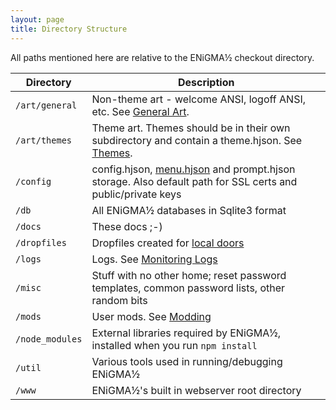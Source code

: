 ```yaml
---
layout: page
title: Directory Structure
---
```

All paths mentioned here are relative to the ENiGMA½ checkout directory. 

| Directory           | Description                                                                                               |
|---------------------|-----------------------------------------------------------------------------------------------------------|
| `/art/general`      | Non-theme art - welcome ANSI, logoff ANSI, etc. See [General Art](/art/general).
| `/art/themes`       | Theme art. Themes should be in their own subdirectory and contain a theme.hjson. See [Themes](/art/themes).
| `/config`           | config.hjson, [menu.hjson](/configuration/menu-hjson) and prompt.hjson storage. Also default path for SSL certs and public/private keys
| `/db`               | All ENiGMA½ databases in Sqlite3 format
| `/docs`             | These docs ;-)
| `/dropfiles`        | Dropfiles created for [local doors](/modding/local-doors)
| `/logs`             | Logs. See [Monitoring Logs](/troubleshooting/monitoring-logs)
| `/misc`             | Stuff with no other home; reset password templates, common password lists, other random bits
| `/mods`             | User mods. See [Modding](/modding/existing-mods)
| `/node_modules`     | External libraries required by ENiGMA½, installed when you run `npm install`
| `/util`             | Various tools used in running/debugging ENiGMA½
| `/www`              | ENiGMA½'s built in webserver root directory